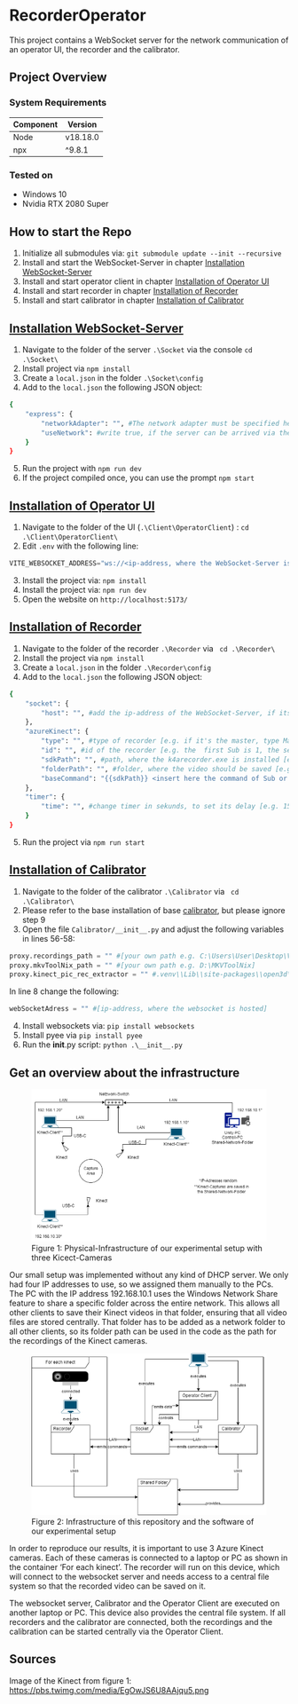 # RecorderOperator
This project contains a WebSocket server for the network communication of an operator UI, the recorder and the calibrator.

## Project Overview

### System Requirements
| Component   | Version   |
|-------------|-----------|
| Node      | v18.18.0      |
| npx      | ^9.8.1     |

### Tested on
- Windows 10
- Nvidia RTX 2080 Super

## How to start the Repo
1. Initialize all submodules via: ```git submodule update --init --recursive```
2. Install and start the WebSocket-Server in chapter [Installation WebSocket-Server](WSS)
3. Install and start operator client in chapter [Installation of Operator UI](operator)
4. Install and start recorder in chapter [Installation of Recorder](recorder)
5. Install and start calibrator in chapter [Installation of Calibrator](calibrator)

## [Installation WebSocket-Server](WSS)
1. Navigate to the folder of the server ```.\Socket``` via the console ```cd .\Socket\```
2. Install project via ```npm install```
3. Create a ```local.json``` in the folder ```.\Socket\config```
4. Add to the ```local.json``` the following JSON object:
```bash
{
    "express": {
        "networkAdapter": "", #The network adapter must be specified here, e.g. WLAN, so that the WebSocket server can be reached via the IP address of your device, which the network has assigned to your device.
        "useNetwork": #write true, if the server can be arrived via the network. false, if it's on your local device
    }
}
```
5. Run the project with ```npm run dev```
6. If the project compiled once, you can use the prompt ```npm start```

## [Installation of Operator UI](operator)
1. Navigate to the folder of the UI (```.\Client\OperatorClient```) : ```cd .\Client\OperatorClient\```
2. Edit ```.env``` with the following line:
```typescript
VITE_WEBSOCKET_ADDRESS="ws://<ip-address, where the WebSocket-Server is available>:8080"
```
3. Install the project via: ```npm install```
4. Install the project via: ```npm run dev```
5. Open the website on ```http://localhost:5173/```


## [Installation of Recorder](recorder)
1. Navigate to the folder of the recorder ```.\Recorder``` via ``` cd .\Recorder\```
2. Install the project via ```npm install```
3. Create a ```local.json``` in the folder ```.\Recorder\config```
4. Add to the ```local.json``` the following JSON object:
```bash
{
    "socket": {
        "host": "", #add the ip-address of the WebSocket-Server, if its running locally type localhost
    },
    "azureKinect": {
        "type": "", #type of recorder [e.g. if it's the master, type Master, if it's a Sub, type Sub]
        "id": "", #id of the recorder [e.g. the  first Sub is 1, the second Sub is 2, Master has id 0]
        "sdkPath": "", #path, where the k4arecorder.exe is installed [e.g. C:/Program Files/Azure Kinect SDK v1.4.1/tools/k4arecorder.exe]
        "folderPath": "", #folder, where the video should be saved [e.g. C:/Users/nicka/OneDrive/Desktop/Test]
        "baseCommand": "{{sdkPath}} <insert here the command of Sub or Master recording (the commands are stored in Notion) (e.g. --device 0 --external-sync master --imu OFF -c 1080p -d NFOV_2X2BINNED -r 30 -l 10)> </insert> {{folderPath}}/{{fileName}}.mkv" #copy it, but add the command inside the <> brackets 
    },
    "timer": {
        "time": "", #change timer in sekunds, to set its delay [e.g. 15]
    }
}
```
5. Run the project via ```npm run start```

## [Installation of Calibrator](calibrator)
1. Navigate to the folder of the calibrator ```.\Calibrator``` via ``` cd .\Calibrator\```
2. Please refer to the base installation of base [calibrator](Calibrator/calibrating/README.md), but please ignore step 9
3. Open the file `Calibrator/__init__.py` and adjust the following variables in lines 56-58:

```python
proxy.recordings_path = "" #[your own path e.g. C:\Users\User\Desktop\Videos]
proxy.mkvToolNix_path = "" #[your own path e.g. D:\MKVToolNix]
proxy.kinect_pic_rec_extractor = "" #.venv\\Lib\\site-packages\\open3d\\examples\\reconstruction_system\\sensors
```

In line 8 change the following:
```python
webSocketAdress = "" #[ip-address, where the websocket is hosted]
```

4.  Install websockets via: ```pip install websockets```
5.  Install pyee via ```pip install pyee```
6.  Run the __init__.py script: ```python .\__init__.py```


## Get an overview about the infrastructure
<figure>
  <img src="./UML/physical-infrastructure.png" alt="Physical-Infrastructure" title="Physical-Infrastructure">
  <figcaption>Figure 1: Physical-Infrastructure of our experimental setup with three Kicect-Cameras</figcaption>
</figure>

Our small setup was implemented without any kind of DHCP server. We only had four IP addresses to use, so we assigned them manually to the PCs. The PC with the IP address 192.168.10.1 uses the Windows Network Share feature to share a specific folder across the entire network. This allows all other clients to save their Kinect videos in that folder, ensuring that all video files are stored centrally. That folder has to be added as a network folder to all other clients, so its folder path can be used in the code as the path for the recordings of the Kinect cameras.
<figure>
  <img src="./UML/Hierachy.png" alt="Infrastructure" title="Infrastructure">
  <figcaption>Figure 2: Infrastructure of this repository and the software of our experimental setup</figcaption>
</figure>

In order to reproduce our results, it is important to use 3 Azure Kinect cameras. Each of these cameras is connected to a laptop or PC as shown in the container ‘For each kinect’. The recorder will run on this device, which will connect to the websocket server and needs access to a central file system so that the recorded video can be saved on it.

The websocket server, Calibrator and the Operator Client are executed on another laptop or PC. This device also provides the central file system. If all recorders and the calibrator are connected, both the recordings and the calibration can be started centrally via the Operator Client.


## Sources
Image of the Kinect from figure 1: https://pbs.twimg.com/media/EgOwJS6U8AAjqu5.png
